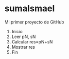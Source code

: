 # sumaIsmael

Mi primer proyecto de GitHub

1. Inicio
2. Leer pN, sN
3. Calcular res=pN+sN
4. Mostrar res
5. Fin